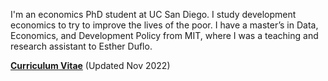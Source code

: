 I'm an economics PhD student at UC San Diego. I study development economics to try to improve the lives of the poor. I have a master’s in Data, Economics, and Development Policy from MIT, where I was a teaching and research assistant to Esther Duflo.

__[Curriculum Vitae](/pdf/Mikey_CV")__ (Updated Nov 2022)
